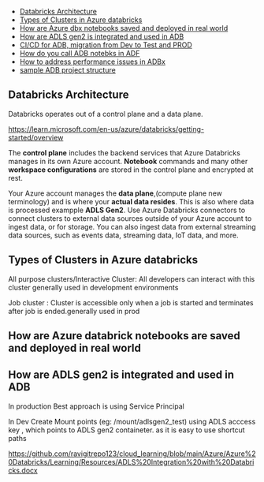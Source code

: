 

- [Databricks Architecture](#databricks-architecture)
- [Types of Clusters in Azure databricks](#types-of-clusters-in-azure-databricks)
- [How are Azure dbx notebooks saved and deployed in real world](#how-are-azure-databrick-notebooks-are-saved-and-deployed-in-real-world)
- [ How are ADLS gen2 is integrated and used in ADB](#how-are-adls-gen2-is-integrated-and-used-in-adb)
- [ CI/CD for ADB, migration from Dev to Test and PROD]()
- [How do you call ADB notebks in ADF]()
- [How to address performance issues in ADBx]()
- [sample ADB project structure]()
## Databricks Architecture 
Databricks operates out of a control plane and a data plane.

https://learn.microsoft.com/en-us/azure/databricks/getting-started/overview

The **control plane** includes the backend services that Azure Databricks manages in its own Azure account. 
**Notebook** commands and many other **workspace configurations** are stored in the control plane and encrypted at rest.

Your Azure account manages the **data plane**,(compute plane new terminology) and is where your **actual data resides**. This is also where data is processed exampple **ADLS Gen2**. Use Azure Databricks connectors to connect clusters to external data sources outside of your Azure account to ingest data, or for storage. You can also ingest data from external streaming data sources, such as events data, streaming data, IoT data, and more.

## Types of Clusters in Azure databricks

All purpose clusters/Interactive Cluster:
All developers can interact with this cluster generally used in development environments

Job cluster :
Cluster is accessible only when a job is started and terminates after job is ended.generally used in prod



## How are Azure databrick notebooks are saved and deployed in real world


##  How are ADLS gen2 is integrated and used in ADB
In production Best approach is using Service Principal 

In Dev Create Mount points (eg: /mount/adlsgen2_test) using ADLS acccess key , which points to ADLS gen2 containeter. as it is easy to use shortcut paths

https://github.com/ravigitrepo123/cloud_learning/blob/main/Azure/Azure%20Databricks/Learning/Resources/ADLS%20Integration%20with%20Databricks.docx



